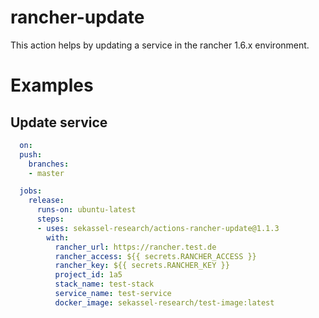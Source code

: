 # rancher-update

This action helps by updating a service in the rancher 1.6.x environment. 

# Examples

## Update service

```yaml
  on:
  push:
    branches:
    - master

  jobs:
    release:
      runs-on: ubuntu-latest
      steps:
      - uses: sekassel-research/actions-rancher-update@1.1.3
        with:
          rancher_url: https://rancher.test.de
          rancher_access: ${{ secrets.RANCHER_ACCESS }}
          rancher_key: ${{ secrets.RANCHER_KEY }}
          project_id: 1a5
          stack_name: test-stack
          service_name: test-service
          docker_image: sekassel-research/test-image:latest
          
```
